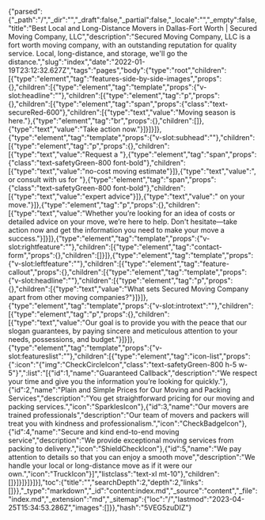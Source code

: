 {"parsed":{"_path":"/","_dir":"","_draft":false,"_partial":false,"_locale":"","_empty":false,"title":"Best Local and Long-Distance Movers in Dallas-Fort Worth | Secured Moving Company, LLC","description":"Secured Moving Company, LLC is a fort worth moving company, with an outstanding reputation for quality service. Local, long-distance, and storage, we'll go the distance.","slug":"index","date":"2022-01-19T23:12:32.627Z","tags":"pages","body":{"type":"root","children":[{"type":"element","tag":"features-side-by-side-images","props":{},"children":[{"type":"element","tag":"template","props":{"v-slot:headline":""},"children":[{"type":"element","tag":"p","props":{},"children":[{"type":"element","tag":"span","props":{"class":"text-secureRed-600"},"children":[{"type":"text","value":"Moving season is here."},{"type":"element","tag":"br","props":{},"children":[]},{"type":"text","value":"Take action now."}]}]}]},{"type":"element","tag":"template","props":{"v-slot:subhead":""},"children":[{"type":"element","tag":"p","props":{},"children":[{"type":"text","value":"Request a "},{"type":"element","tag":"span","props":{"class":"text-safetyGreen-800 font-bold"},"children":[{"type":"text","value":"no-cost moving estimate"}]},{"type":"text","value":", or consult with us for "},{"type":"element","tag":"span","props":{"class":"text-safetyGreen-800 font-bold"},"children":[{"type":"text","value":"expert advice"}]},{"type":"text","value":" on your move."}]},{"type":"element","tag":"p","props":{},"children":[{"type":"text","value":"Whether you’re looking for an idea of costs or detailed advice on your move, we’re here to help. Don't hesitate—take action now and get the information you need to make your move a success."}]}]},{"type":"element","tag":"template","props":{"v-slot:rightfeature":""},"children":[{"type":"element","tag":"contact-form","props":{},"children":[]}]},{"type":"element","tag":"template","props":{"v-slot:leftfeature":""},"children":[{"type":"element","tag":"feature-callout","props":{},"children":[{"type":"element","tag":"template","props":{"v-slot:headline":""},"children":[{"type":"element","tag":"p","props":{},"children":[{"type":"text","value":"What sets Secured Moving Company apart from other moving companies?"}]}]},{"type":"element","tag":"template","props":{"v-slot:introtext":""},"children":[{"type":"element","tag":"p","props":{},"children":[{"type":"text","value":"Our goal is to provide you with the peace that our slogan guarantees, by paying sincere and meticulous attention to your needs, possessions, and budget."}]}]},{"type":"element","tag":"template","props":{"v-slot:featureslist":""},"children":[{"type":"element","tag":"icon-list","props":{":icon":"{\"img\":\"CheckCircleIcon\",\"class\":\"text-safetyGreen-800 h-5 w-5\"}",":list":"[{\"id\":1,\"name\":\"Guaranteed Callback\",\"description\":\"We respect your time and give you the information you’re looking for quickly.\"},{\"id\":2,\"name\":\"Plain and Simple Prices for Our Moving and Packing Services\",\"description\":\"You get straightforward pricing for our moving and packing services.\",\"icon\":\"SparklesIcon\"},{\"id\":3,\"name\":\"Our movers are trained professionals\",\"description\":\"Our team of movers and packers will treat you with kindness and professionalism.\",\"icon\":\"CheckBadgeIcon\"},{\"id\":4,\"name\":\"Secure and kind end-to-end moving service\",\"description\":\"We provide exceptional moving services from packing to delivery.\",\"icon\":\"ShieldCheckIcon\"},{\"id\":5,\"name\":\"We pay attention to details so that you can enjoy a smooth move\",\"description\":\"We handle your local or long-distance move as if it were our own.\",\"icon\":\"TruckIcon\"}]","listclass":"text-xl mt-10"},"children":[]}]}]}]}]}],"toc":{"title":"","searchDepth":2,"depth":2,"links":[]}},"_type":"markdown","_id":"content:index.md","_source":"content","_file":"index.md","_extension":"md","_sitemap":{"loc":"/","lastmod":"2023-04-25T15:34:53.286Z","images":[]}},"hash":"5VEG5zuDIZ"}